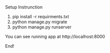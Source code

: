 Setup Instrunction

1. pip install -r requirments.txt
2. python manage.py migrate
3. python manage.py runserver

You can see running app at http://localhost:8000

End!
